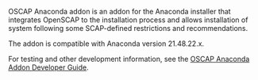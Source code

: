 OSCAP Anaconda addon is an addon for the Anaconda installer that integrates
OpenSCAP to the installation process and allows installation of system following
some SCAP-defined restrictions and recommendations.

The addon is compatible with Anaconda version 21.48.22.x.

For testing and other development information, see the [OSCAP Anaconda Addon Developer Guide](https://github.com/OpenSCAP/oscap-anaconda-addon/blob/master/docs/manual/developer_guide.adoc).
